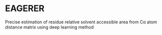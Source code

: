 # EAGERER
Precise estimation of residue relative solvent accessible area from Cα atom distance matrix using deep learning method 
